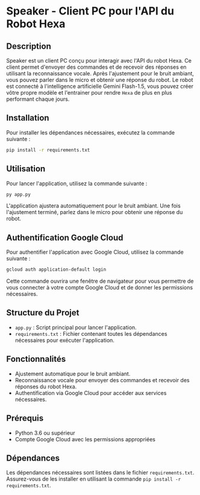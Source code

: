# Speaker - Client PC pour l'API du Robot Hexa

## Description

Speaker est un client PC conçu pour interagir avec l'API du robot Hexa. Ce client permet d'envoyer des commandes et de recevoir des réponses en utilisant la reconnaissance vocale. Après l'ajustement pour le bruit ambiant, vous pouvez parler dans le micro et obtenir une réponse du robot.
Le robot est connecté à l'intelligence artificielle Gemini Flash-1.5, vous pouvez créer vôtre propre modèle et l'entrainer pour rendre `Hexa` de plus en plus performant chaque jours.

## Installation

Pour installer les dépendances nécessaires, exécutez la commande suivante :

```bash
pip install -r requirements.txt
```

## Utilisation

Pour lancer l'application, utilisez la commande suivante :

```bash
py app.py
```

L'application ajustera automatiquement pour le bruit ambiant. Une fois l'ajustement terminé, parlez dans le micro pour obtenir une réponse du robot.

## Authentification Google Cloud

Pour authentifier l'application avec Google Cloud, utilisez la commande suivante :

```bash
gcloud auth application-default login
```

Cette commande ouvrira une fenêtre de navigateur pour vous permettre de vous connecter à votre compte Google Cloud et de donner les permissions nécessaires.

## Structure du Projet

- `app.py` : Script principal pour lancer l'application.
- `requirements.txt` : Fichier contenant toutes les dépendances nécessaires pour exécuter l'application.

## Fonctionnalités

- Ajustement automatique pour le bruit ambiant.
- Reconnaissance vocale pour envoyer des commandes et recevoir des réponses du robot Hexa.
- Authentification via Google Cloud pour accéder aux services nécessaires.

## Prérequis

- Python 3.6 ou supérieur
- Compte Google Cloud avec les permissions appropriées

## Dépendances

Les dépendances nécessaires sont listées dans le fichier `requirements.txt`. Assurez-vous de les installer en utilisant la commande `pip install -r requirements.txt`.